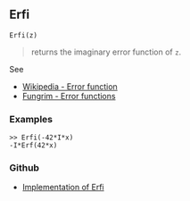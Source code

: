 ## Erfi

```
Erfi(z)
```

> returns the imaginary error function of `z`.

See
* [Wikipedia - Error function](https://en.wikipedia.org/wiki/Error_function)
* [Fungrim - Error functions](http://fungrim.org/topic/Error_functions/)

### Examples


```
>> Erfi(-42*I*x) 
-I*Erf(42*x)
```

### Github

* [Implementation of Erfi](https://github.com/axkr/symja_android_library/blob/master/symja_android_library/matheclipse-core/src/main/java/org/matheclipse/core/builtin/SpecialFunctions.java#L582) 
